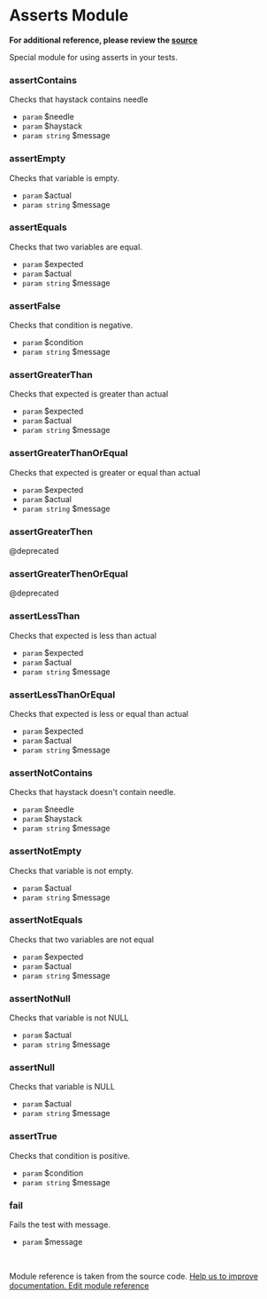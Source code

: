 # Asserts Module

**For additional reference, please review the [source](https://github.com/Codeception/Codeception/tree/2.0/src/Codeception/Module/Asserts.php)**


Special module for using asserts in your tests.



### assertContains
 
Checks that haystack contains needle

 * `param`        $needle
 * `param`        $haystack
 * `param string` $message


### assertEmpty
 
Checks that variable is empty.

 * `param`        $actual
 * `param string` $message


### assertEquals
 
Checks that two variables are equal.

 * `param`        $expected
 * `param`        $actual
 * `param string` $message



### assertFalse
 
Checks that condition is negative.

 * `param`        $condition
 * `param string` $message


### assertGreaterThan
 
Checks that expected is greater than actual

 * `param`        $expected
 * `param`        $actual
 * `param string` $message


### assertGreaterThanOrEqual
 
Checks that expected is greater or equal than actual

 * `param`        $expected
 * `param`        $actual
 * `param string` $message


### assertGreaterThen
 
@deprecated


### assertGreaterThenOrEqual
 
@deprecated


### assertLessThan
 
Checks that expected is less than actual

 * `param`        $expected
 * `param`        $actual
 * `param string` $message


### assertLessThanOrEqual
 
Checks that expected is less or equal than actual

 * `param`        $expected
 * `param`        $actual
 * `param string` $message


### assertNotContains
 
Checks that haystack doesn't contain needle.

 * `param`        $needle
 * `param`        $haystack
 * `param string` $message


### assertNotEmpty
 
Checks that variable is not empty.

 * `param`        $actual
 * `param string` $message


### assertNotEquals
 
Checks that two variables are not equal

 * `param`        $expected
 * `param`        $actual
 * `param string` $message


### assertNotNull
 
Checks that variable is not NULL

 * `param`        $actual
 * `param string` $message


### assertNull
 
Checks that variable is NULL

 * `param`        $actual
 * `param string` $message


### assertTrue
 
Checks that condition is positive.

 * `param`        $condition
 * `param string` $message


### fail
 
Fails the test with message.

 * `param` $message

<p>&nbsp;</p><div class="alert alert-warning">Module reference is taken from the source code. <a href="https://github.com/Codeception/Codeception/tree/2.0/src/Codeception/Module/Asserts.php">Help us to improve documentation. Edit module reference</a></div>

